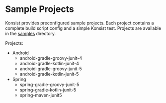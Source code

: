 # Sample Projects

Konsist provides preconfigured sample projects. Each project contains a complete build script config and a simple Konsist test. Projects are available in the [samples](https://github.com/LemonAppDev/konsist/tree/main/samples/starter-projects) directory.



Projects:

* Android
  * android-gradle-groovy-junit-4&#x20;
  * android-gradle-kotlin-junit-4&#x20;
  * android-gradle-groovy-junit-5&#x20;
  * android-gradle-kotlin-junit-5
* Spring
  * spring-gradle-groovy-junit-5&#x20;
  * spring-gradle-kotlin-junit-5&#x20;
  * spring-maven-junit5

